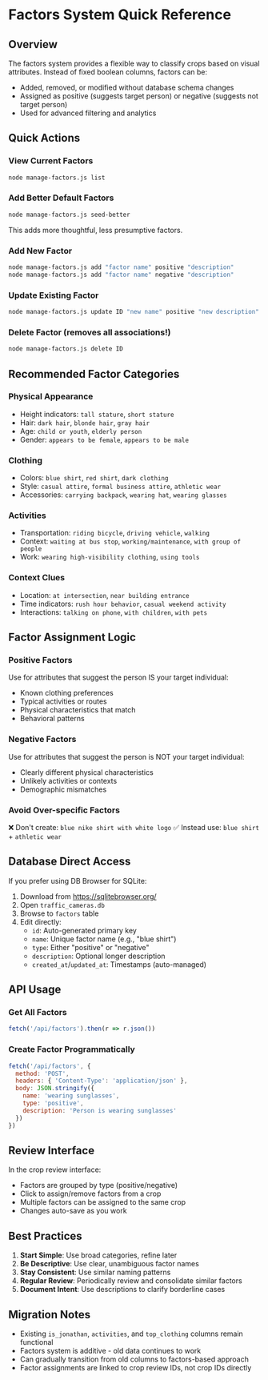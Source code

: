 # Factors System Quick Reference

## Overview

The factors system provides a flexible way to classify crops based on visual attributes. Instead of fixed boolean columns, factors can be:
- Added, removed, or modified without database schema changes
- Assigned as positive (suggests target person) or negative (suggests not target person)
- Used for advanced filtering and analytics

## Quick Actions

### View Current Factors
```bash
node manage-factors.js list
```

### Add Better Default Factors
```bash
node manage-factors.js seed-better
```
This adds more thoughtful, less presumptive factors.

### Add New Factor
```bash
node manage-factors.js add "factor name" positive "description"
node manage-factors.js add "factor name" negative "description"
```

### Update Existing Factor
```bash
node manage-factors.js update ID "new name" positive "new description"
```

### Delete Factor (removes all associations!)
```bash
node manage-factors.js delete ID
```

## Recommended Factor Categories

### Physical Appearance
- Height indicators: `tall stature`, `short stature`
- Hair: `dark hair`, `blonde hair`, `gray hair`
- Age: `child or youth`, `elderly person`
- Gender: `appears to be female`, `appears to be male`

### Clothing
- Colors: `blue shirt`, `red shirt`, `dark clothing`
- Style: `casual attire`, `formal business attire`, `athletic wear`
- Accessories: `carrying backpack`, `wearing hat`, `wearing glasses`

### Activities
- Transportation: `riding bicycle`, `driving vehicle`, `walking`
- Context: `waiting at bus stop`, `working/maintenance`, `with group of people`
- Work: `wearing high-visibility clothing`, `using tools`

### Context Clues
- Location: `at intersection`, `near building entrance`
- Time indicators: `rush hour behavior`, `casual weekend activity`
- Interactions: `talking on phone`, `with children`, `with pets`

## Factor Assignment Logic

### Positive Factors
Use for attributes that suggest the person IS your target individual:
- Known clothing preferences
- Typical activities or routes  
- Physical characteristics that match
- Behavioral patterns

### Negative Factors  
Use for attributes that suggest the person is NOT your target individual:
- Clearly different physical characteristics
- Unlikely activities or contexts
- Demographic mismatches

### Avoid Over-specific Factors
❌ Don't create: `blue nike shirt with white logo`
✅ Instead use: `blue shirt` + `athletic wear`

## Database Direct Access

If you prefer using DB Browser for SQLite:

1. Download from https://sqlitebrowser.org/
2. Open `traffic_cameras.db`
3. Browse to `factors` table
4. Edit directly:
   - `id`: Auto-generated primary key
   - `name`: Unique factor name (e.g., "blue shirt")
   - `type`: Either "positive" or "negative"  
   - `description`: Optional longer description
   - `created_at`/`updated_at`: Timestamps (auto-managed)

## API Usage

### Get All Factors
```javascript
fetch('/api/factors').then(r => r.json())
```

### Create Factor Programmatically
```javascript
fetch('/api/factors', {
  method: 'POST',
  headers: { 'Content-Type': 'application/json' },
  body: JSON.stringify({
    name: 'wearing sunglasses',
    type: 'positive',
    description: 'Person is wearing sunglasses'
  })
})
```

## Review Interface

In the crop review interface:
- Factors are grouped by type (positive/negative)
- Click to assign/remove factors from a crop
- Multiple factors can be assigned to the same crop
- Changes auto-save as you work

## Best Practices

1. **Start Simple**: Use broad categories, refine later
2. **Be Descriptive**: Use clear, unambiguous factor names
3. **Stay Consistent**: Use similar naming patterns
4. **Regular Review**: Periodically review and consolidate similar factors
5. **Document Intent**: Use descriptions to clarify borderline cases

## Migration Notes

- Existing `is_jonathan`, `activities`, and `top_clothing` columns remain functional
- Factors system is additive - old data continues to work
- Can gradually transition from old columns to factors-based approach
- Factor assignments are linked to crop review IDs, not crop IDs directly
